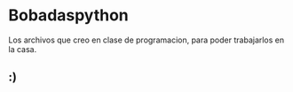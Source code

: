 # Bobadaspython
Los archivos que creo en clase de programacion, para poder trabajarlos en la casa. 
## :)
